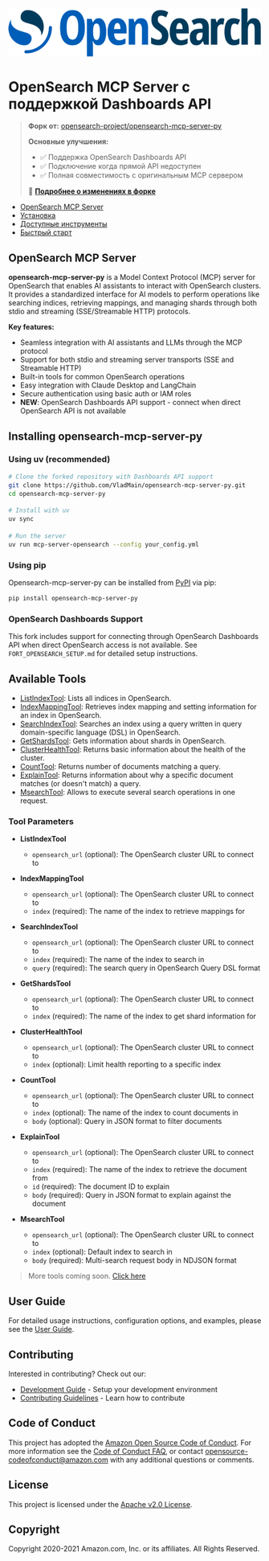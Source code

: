 ![OpenSearch logo](https://github.com/opensearch-project/opensearch-py/raw/main/OpenSearch.svg)

# OpenSearch MCP Server с поддержкой Dashboards API

> **Форк от:** [opensearch-project/opensearch-mcp-server-py](https://github.com/opensearch-project/opensearch-mcp-server-py)
> 
> **Основные улучшения:**
> - ✅ Поддержка OpenSearch Dashboards API
> - ✅ Подключение когда прямой API недоступен  
> - ✅ Полная совместимость с оригинальным MCP сервером
> 
> 📖 **[Подробнее о изменениях в форке](FORK_CHANGES.md)**

- [OpenSearch MCP Server](#opensearch-mcp-server)
- [Установка](#installing-opensearch-mcp-server-py)
- [Доступные инструменты](#available-tools)
- [Быстрый старт](#user-guide)

## OpenSearch MCP Server
**opensearch-mcp-server-py** is a Model Context Protocol (MCP) server for OpenSearch that enables AI assistants to interact with OpenSearch clusters. It provides a standardized interface for AI models to perform operations like searching indices, retrieving mappings, and managing shards through both stdio and streaming (SSE/Streamable HTTP) protocols.

**Key features:**
- Seamless integration with AI assistants and LLMs through the MCP protocol
- Support for both stdio and streaming server transports (SSE and Streamable HTTP)
- Built-in tools for common OpenSearch operations
- Easy integration with Claude Desktop and LangChain
- Secure authentication using basic auth or IAM roles
- **NEW**: OpenSearch Dashboards API support - connect when direct OpenSearch API is not available

## Installing opensearch-mcp-server-py

### Using uv (recommended)
```bash
# Clone the forked repository with Dashboards API support
git clone https://github.com/VladMain/opensearch-mcp-server-py.git
cd opensearch-mcp-server-py

# Install with uv
uv sync

# Run the server
uv run mcp-server-opensearch --config your_config.yml
```

### Using pip
Opensearch-mcp-server-py can be installed from [PyPI](https://pypi.org/project/opensearch-mcp-server-py/) via pip:
```bash
pip install opensearch-mcp-server-py
```

### OpenSearch Dashboards Support
This fork includes support for connecting through OpenSearch Dashboards API when direct OpenSearch access is not available. See `FORT_OPENSEARCH_SETUP.md` for detailed setup instructions.

## Available Tools
- [ListIndexTool](https://docs.opensearch.org/docs/latest/api-reference/cat/cat-indices/): Lists all indices in OpenSearch.
- [IndexMappingTool](https://docs.opensearch.org/docs/latest/ml-commons-plugin/agents-tools/tools/index-mapping-tool/): Retrieves index mapping and setting information for an index in OpenSearch.
- [SearchIndexTool](https://docs.opensearch.org/docs/latest/ml-commons-plugin/agents-tools/tools/search-index-tool/): Searches an index using a query written in query domain-specific language (DSL) in OpenSearch.
- [GetShardsTool](https://docs.opensearch.org/docs/latest/api-reference/cat/cat-shards/): Gets information about shards in OpenSearch.
- [ClusterHealthTool](https://docs.opensearch.org/docs/latest/api-reference/cluster-api/cluster-health/): Returns basic information about the health of the cluster.
- [CountTool](https://docs.opensearch.org/docs/latest/api-reference/search-apis/count/): Returns number of documents matching a query.
- [ExplainTool](https://docs.opensearch.org/docs/latest/api-reference/search-apis/explain/): Returns information about why a specific document matches (or doesn't match) a query.
- [MsearchTool](https://docs.opensearch.org/docs/latest/api-reference/search-apis/multi-search/): Allows to execute several search operations in one request.

### Tool Parameters
- **ListIndexTool**
    - `opensearch_url` (optional): The OpenSearch cluster URL to connect to

- **IndexMappingTool**
    - `opensearch_url` (optional): The OpenSearch cluster URL to connect to
    - `index` (required): The name of the index to retrieve mappings for

- **SearchIndexTool**
    - `opensearch_url` (optional): The OpenSearch cluster URL to connect to
    - `index` (required): The name of the index to search in
    - `query` (required): The search query in OpenSearch Query DSL format

- **GetShardsTool**
    - `opensearch_url` (optional): The OpenSearch cluster URL to connect to
    - `index` (required): The name of the index to get shard information for
    
- **ClusterHealthTool**
    - `opensearch_url` (optional): The OpenSearch cluster URL to connect to
    - `index` (optional): Limit health reporting to a specific index

- **CountTool**
    - `opensearch_url` (optional): The OpenSearch cluster URL to connect to
    - `index` (optional): The name of the index to count documents in
    - `body` (optional): Query in JSON format to filter documents

- **ExplainTool**
    - `opensearch_url` (optional): The OpenSearch cluster URL to connect to
    - `index` (required): The name of the index to retrieve the document from
    - `id` (required): The document ID to explain
    - `body` (required): Query in JSON format to explain against the document

- **MsearchTool**
    - `opensearch_url` (optional): The OpenSearch cluster URL to connect to
    - `index` (optional): Default index to search in
    - `body` (required): Multi-search request body in NDJSON format

> More tools coming soon. [Click here](DEVELOPER_GUIDE.md#contributing)

## User Guide
For detailed usage instructions, configuration options, and examples, please see the [User Guide](USER_GUIDE.md).

## Contributing
Interested in contributing? Check out our:
- [Development Guide](DEVELOPER_GUIDE.md#opensearch-mcp-server-py-developer-guide) - Setup your development environment
- [Contributing Guidelines](DEVELOPER_GUIDE.md#contributing) - Learn how to contribute

## Code of Conduct
This project has adopted the [Amazon Open Source Code of Conduct](CODE_OF_CONDUCT.md). For more information see the [Code of Conduct FAQ](https://aws.github.io/code-of-conduct-faq), or contact [opensource-codeofconduct@amazon.com](mailto:opensource-codeofconduct@amazon.com) with any additional questions or comments.

## License
This project is licensed under the [Apache v2.0 License](LICENSE.txt).

## Copyright
Copyright 2020-2021 Amazon.com, Inc. or its affiliates. All Rights Reserved.
